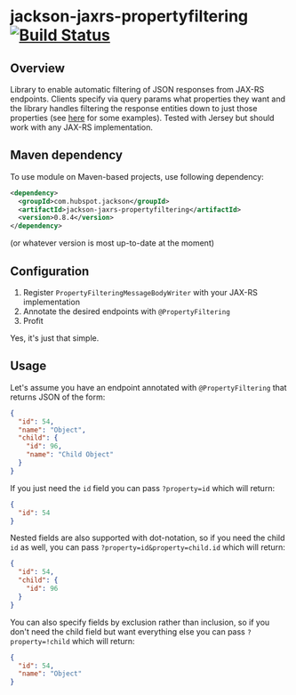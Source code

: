 # jackson-jaxrs-propertyfiltering [![Build Status](https://travis-ci.org/HubSpot/jackson-jaxrs-propertyfiltering.svg?branch=master)](https://travis-ci.org/HubSpot/jackson-jaxrs-propertyfiltering)
## Overview

Library to enable automatic filtering of JSON responses from JAX-RS endpoints. Clients specify via query params what properties they want and the library handles filtering the response entities down to just those properties (see [here](#usage) for some examples). Tested with Jersey but should work with any JAX-RS implementation.

## Maven dependency

To use module on Maven-based projects, use following dependency:

```xml
<dependency>
  <groupId>com.hubspot.jackson</groupId>
  <artifactId>jackson-jaxrs-propertyfiltering</artifactId>
  <version>0.8.4</version>
</dependency>
```

(or whatever version is most up-to-date at the moment)

## Configuration

1. Register `PropertyFilteringMessageBodyWriter` with your JAX-RS implementation
2. Annotate the desired endpoints with `@PropertyFiltering`
3. Profit

Yes, it's just that simple.

## Usage

Let's assume you have an endpoint annotated with `@PropertyFiltering` that returns JSON of the form:

```json
{
  "id": 54,
  "name": "Object",
  "child": {
    "id": 96,
    "name": "Child Object"
  }
}
```

If you just need the `id` field you can pass `?property=id` which will return:

```json
{
  "id": 54
}
```

Nested fields are also supported with dot-notation, so if you need the child `id` as well, you can pass `?property=id&property=child.id` which will return:

```json
{
  "id": 54,
  "child": {
    "id": 96
  }
}
```

You can also specify fields by exclusion rather than inclusion, so if you don't need the child field but want everything else you can pass `?property=!child` which will return:

```json
{
  "id": 54,
  "name": "Object"
}
```
